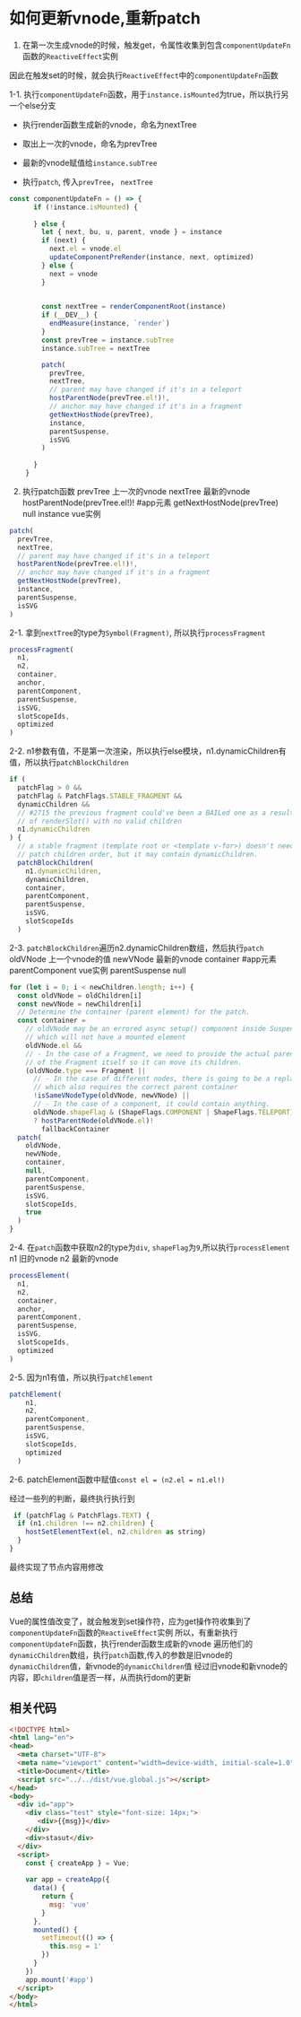 # 如何更新vnode,重新patch

1. 在第一次生成vnode的时候，触发get，令属性收集到包含`componentUpdateFn`函数的`ReactiveEffect`实例

因此在触发set的时候，就会执行`ReactiveEffect`中的`componentUpdateFn`函数

1-1. 执行`componentUpdateFn`函数，用于`instance.isMounted`为true，所以执行另一个else分支

- 执行render函数生成新的vnode，命名为nextTree

- 取出上一次的vnode，命名为prevTree

- 最新的vnode赋值给`instance.subTree`

- 执行`patch`, 传入`prevTree`， `nextTree`

```js
const componentUpdateFn = () => {
      if (!instance.isMounted) {
        
      } else {
        let { next, bu, u, parent, vnode } = instance
        if (next) {
          next.el = vnode.el
          updateComponentPreRender(instance, next, optimized)
        } else {
          next = vnode
        }

        
        const nextTree = renderComponentRoot(instance)
        if (__DEV__) {
          endMeasure(instance, `render`)
        }
        const prevTree = instance.subTree
        instance.subTree = nextTree

        patch(
          prevTree,
          nextTree,
          // parent may have changed if it's in a teleport
          hostParentNode(prevTree.el!)!,
          // anchor may have changed if it's in a fragment
          getNextHostNode(prevTree),
          instance,
          parentSuspense,
          isSVG
        )
        
      }
    }
```

2. 执行patch函数
prevTree                        上一次的vnode
nextTree                        最新的vnode
hostParentNode(prevTree.el!)!   #app元素
getNextHostNode(prevTree)       null
instance                        vue实例

```js
patch(
  prevTree,
  nextTree,
  // parent may have changed if it's in a teleport
  hostParentNode(prevTree.el!)!,
  // anchor may have changed if it's in a fragment
  getNextHostNode(prevTree),
  instance,
  parentSuspense,
  isSVG
)
```

2-1. 拿到`nextTree`的type为`Symbol(Fragment)`, 所以执行`processFragment`
```js
processFragment(
  n1,
  n2,
  container,
  anchor,
  parentComponent,
  parentSuspense,
  isSVG,
  slotScopeIds,
  optimized
)
```

2-2. n1参数有值，不是第一次渲染，所以执行else模块，n1.dynamicChildren有值，所以执行`patchBlockChildren`
```js
if (
  patchFlag > 0 &&
  patchFlag & PatchFlags.STABLE_FRAGMENT &&
  dynamicChildren &&
  // #2715 the previous fragment could've been a BAILed one as a result
  // of renderSlot() with no valid children
  n1.dynamicChildren
) {
  // a stable fragment (template root or <template v-for>) doesn't need to
  // patch children order, but it may contain dynamicChildren.
  patchBlockChildren(
    n1.dynamicChildren,
    dynamicChildren,
    container,
    parentComponent,
    parentSuspense,
    isSVG,
    slotScopeIds
  )
```

2-3. `patchBlockChildren`遍历n2.dynamicChildren数组，然后执行`patch`
oldVNode           上一个vnode的值
newVNode           最新的vnode
container          #app元素
parentComponent    vue实例
parentSuspense     null

```js
for (let i = 0; i < newChildren.length; i++) {
  const oldVNode = oldChildren[i]
  const newVNode = newChildren[i]
  // Determine the container (parent element) for the patch.
  const container =
    // oldVNode may be an errored async setup() component inside Suspense
    // which will not have a mounted element
    oldVNode.el &&
    // - In the case of a Fragment, we need to provide the actual parent
    // of the Fragment itself so it can move its children.
    (oldVNode.type === Fragment ||
      // - In the case of different nodes, there is going to be a replacement
      // which also requires the correct parent container
      !isSameVNodeType(oldVNode, newVNode) ||
      // - In the case of a component, it could contain anything.
      oldVNode.shapeFlag & (ShapeFlags.COMPONENT | ShapeFlags.TELEPORT))
      ? hostParentNode(oldVNode.el)!
        fallbackContainer
  patch(
    oldVNode,
    newVNode,
    container,
    null,
    parentComponent,
    parentSuspense,
    isSVG,
    slotScopeIds,
    true
  )
}
```
2-4. 在`patch`函数中获取n2的type为`div`, `shapeFlag`为`9`,所以执行`processElement`
n1   旧的vnode
n2   最新的vnode
```js
processElement(
  n1,
  n2,
  container,
  anchor,
  parentComponent,
  parentSuspense,
  isSVG,
  slotScopeIds,
  optimized
)
```
2-5. 因为n1有值，所以执行`patchElement`
```js
patchElement(
    n1,
    n2,
    parentComponent,
    parentSuspense,
    isSVG,
    slotScopeIds,
    optimized
  )
```

2-6. patchElement函数中赋值`const el = (n2.el = n1.el!)`

经过一些列的判断，最终执行执行到
```js
 if (patchFlag & PatchFlags.TEXT) {
  if (n1.children !== n2.children) {
    hostSetElementText(el, n2.children as string)
  }
}
```
最终实现了节点内容用修改

## 总结
Vue的属性值改变了，就会触发到set操作符，应为get操作符收集到了`componentUpdateFn`函数的`ReactiveEffect`实例
所以，有重新执行`componentUpdateFn`函数，执行render函数生成新的vnode
遍历他们的`dynamicChildren`数组，执行`patch`函数,传入的参数是旧vnode的`dynamicChildren`值，新vnode的`dynamicChildren`值
经过旧vnode和新vnode的内容，即`children`值是否一样，从而执行dom的更新

## 相关代码
```html
<!DOCTYPE html>
<html lang="en">
<head>
  <meta charset="UTF-8">
  <meta name="viewport" content="width=device-width, initial-scale=1.0">
  <title>Document</title>
  <script src="../../dist/vue.global.js"></script>
</head>
<body>
  <div id="app">
    <div class="test" style="font-size: 14px;">
       <div>{{msg}}</div>
    </div>
    <div>stasut</div>
  </div>
  <script>  
    const { createApp } = Vue;
    
    var app = createApp({
      data() {
        return {
          msg: 'vue'
        }
      },
      mounted() {
        setTimeout(() => {
          this.msg = 1'
        })
      }
    })
    app.mount('#app')
  </script>
</body>
</html>
```
